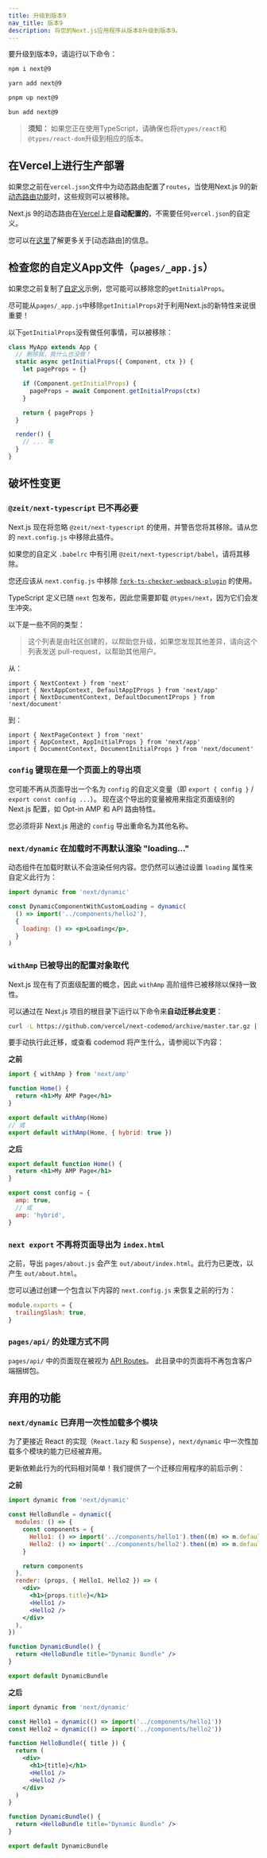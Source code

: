 ```yaml
---
title: 升级到版本9
nav_title: 版本9
description: 将您的Next.js应用程序从版本8升级到版本9。
---
```


要升级到版本9，请运行以下命令：

```bash filename="终端"
npm i next@9
```

```bash filename="终端"
yarn add next@9
```

```bash filename="终端"
pnpm up next@9
```

```bash filename="终端"
bun add next@9
```

> **须知：** 如果您正在使用TypeScript，请确保也将`@types/react`和`@types/react-dom`升级到相应的版本。

## 在Vercel上进行生产部署

如果您之前在`vercel.json`文件中为动态路由配置了`routes`，当使用Next.js 9的新[动态路由功能](/docs/pages/building-your-application/routing/dynamic-routes)时，这些规则可以被移除。

Next.js 9的动态路由在[Vercel](https://vercel.com/)上是**自动配置的**，不需要任何`vercel.json`的自定义。

您可以在[这里](/docs/pages/building-your-application/routing/dynamic-routes)了解更多关于[动态路由]的信息。

## 检查您的自定义App文件（`pages/_app.js`）

如果您之前复制了[自定义<App>](/docs/pages/building-your-application/routing/custom-app)示例，您可能可以移除您的`getInitialProps`。

尽可能从`pages/_app.js`中移除`getInitialProps`对于利用Next.js的新特性来说很重要！

以下`getInitialProps`没有做任何事情，可以被移除：

```js
class MyApp extends App {
  // 删除我，我什么也没做！
  static async getInitialProps({ Component, ctx }) {
    let pageProps = {}

    if (Component.getInitialProps) {
      pageProps = await Component.getInitialProps(ctx)
    }

    return { pageProps }
  }

  render() {
    // ... 等
  }
}
```
## 破坏性变更

### `@zeit/next-typescript` 已不再必要

Next.js 现在将忽略 `@zeit/next-typescript` 的使用，并警告您将其移除。请从您的 `next.config.js` 中移除此插件。

如果您的自定义 `.babelrc` 中有引用 `@zeit/next-typescript/babel`，请将其移除。

您还应该从 `next.config.js` 中移除 [`fork-ts-checker-webpack-plugin`](https://github.com/Realytics/fork-ts-checker-webpack-plugin/issues) 的使用。

TypeScript 定义已随 `next` 包发布，因此您需要卸载 `@types/next`，因为它们会发生冲突。

以下是一些不同的类型：

> 这个列表是由社区创建的，以帮助您升级，如果您发现其他差异，请向这个列表发送 pull-request，以帮助其他用户。

从：

```tsx
import { NextContext } from 'next'
import { NextAppContext, DefaultAppIProps } from 'next/app'
import { NextDocumentContext, DefaultDocumentIProps } from 'next/document'
```

到：

```tsx
import { NextPageContext } from 'next'
import { AppContext, AppInitialProps } from 'next/app'
import { DocumentContext, DocumentInitialProps } from 'next/document'
```

### `config` 键现在是一个页面上的导出项

您可能不再从页面导出一个名为 `config` 的自定义变量（即 `export { config }` / `export const config ...`）。
现在这个导出的变量被用来指定页面级别的 Next.js 配置，如 Opt-in AMP 和 API 路由特性。

您必须将非 Next.js 用途的 `config` 导出重命名为其他名称。

### `next/dynamic` 在加载时不再默认渲染 "loading..."

动态组件在加载时默认不会渲染任何内容。您仍然可以通过设置 `loading` 属性来自定义此行为：

```jsx
import dynamic from 'next/dynamic'

const DynamicComponentWithCustomLoading = dynamic(
  () => import('../components/hello2'),
  {
    loading: () => <p>Loading</p>,
  }
)
```

### `withAmp` 已被导出的配置对象取代

Next.js 现在有了页面级配置的概念，因此 `withAmp` 高阶组件已被移除以保持一致性。

可以通过在 Next.js 项目的根目录下运行以下命令来**自动迁移此变更**：

```bash filename="Terminal"
curl -L https://github.com/vercel/next-codemod/archive/master.tar.gz | tar -xz --strip=2 next-codemod-master/transforms/withamp-to-config.js npx jscodeshift -t ./withamp-to-config.js pages/**/*.js
```

要手动执行此迁移，或查看 codemod 将产生什么，请参阅以下内容：

**之前**

```jsx
import { withAmp } from 'next/amp'

function Home() {
  return <h1>My AMP Page</h1>
}

export default withAmp(Home)
// 或
export default withAmp(Home, { hybrid: true })
```

**之后**

```jsx
export default function Home() {
  return <h1>My AMP Page</h1>
}

export const config = {
  amp: true,
  // 或
  amp: 'hybrid',
}
```

### `next export` 不再将页面导出为 `index.html`

之前，导出 `pages/about.js` 会产生 `out/about/index.html`。此行为已更改，以产生 `out/about.html`。

您可以通过创建一个包含以下内容的 `next.config.js` 来恢复之前的行为：

```js filename="next.config.js"
module.exports = {
  trailingSlash: true,
}
```

### `pages/api/` 的处理方式不同

`pages/api/` 中的页面现在被视为 [API Routes](https://nextjs.org/blog/next-9#api-routes)。
此目录中的页面将不再包含客户端捆绑包。
## 弃用的功能

### `next/dynamic` 已弃用一次性加载多个模块

为了更接近 React 的实现（`React.lazy` 和 `Suspense`），`next/dynamic` 中一次性加载多个模块的能力已经被弃用。

更新依赖此行为的代码相对简单！我们提供了一个迁移应用程序的前后示例：

**之前**

```jsx
import dynamic from 'next/dynamic'

const HelloBundle = dynamic({
  modules: () => {
    const components = {
      Hello1: () => import('../components/hello1').then((m) => m.default),
      Hello2: () => import('../components/hello2').then((m) => m.default),
    }

    return components
  },
  render: (props, { Hello1, Hello2 }) => (
    <div>
      <h1>{props.title}</h1>
      <Hello1 />
      <Hello2 />
    </div>
  ),
})

function DynamicBundle() {
  return <HelloBundle title="Dynamic Bundle" />
}

export default DynamicBundle
```

**之后**

```jsx
import dynamic from 'next/dynamic'

const Hello1 = dynamic(() => import('../components/hello1'))
const Hello2 = dynamic(() => import('../components/hello2'))

function HelloBundle({ title }) {
  return (
    <div>
      <h1>{title}</h1>
      <Hello1 />
      <Hello2 />
    </div>
  )
}

function DynamicBundle() {
  return <HelloBundle title="Dynamic Bundle" />
}

export default DynamicBundle
```